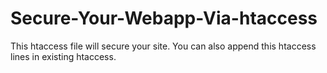 # Secure-Your-Webapp-Via-htaccess
This htaccess file will secure your site. You can also append this htaccess lines in existing htaccess.
